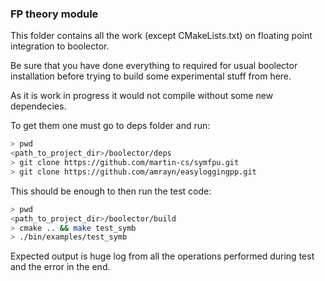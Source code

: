 ### FP theory module

This folder contains all the work (except CMakeLists.txt) on 
floating point integration to boolector. 

Be sure that you have done everything to required for usual boolector
installation before trying to build some experimental stuff from here.

As it is work in progress it would not compile without some new dependecies.

To get them one must go to deps folder and run:
```bash
> pwd
<path_to_project_dir>/boolector/deps
> git clone https://github.com/martin-cs/symfpu.git
> git clone https://github.com/amrayn/easyloggingpp.git
```

This should be enough to then run the test code:
```bash
> pwd
<path_to_project_dir>/boolector/build
> cmake .. && make test_symb 
> ./bin/examples/test_symb
```
Expected output is huge log from all the operations performed during test and the error in the end.

